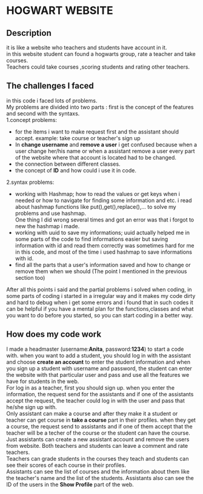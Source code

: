 # HOGWART WEBSITE

## Description

it is like a website who teachers and students have account in it.   
in this website student can found a hogwarts group, rate a teacher and take courses.  
Teachers could take courses ,scoring students and rating other teachers.

## The challenges I faced
in this code i faced lots of problems.   
My problems are divided into two parts : first is the concept of the features and second with the syntaxs.  
1.concept problems:
* for the items i want to make request first and the assistant should accept. example: take course or teacher's sign up
* In **change username** and **remove a user** i get confused because when a user change her/his name or when a assistant remove a user every part of the website where that account is located had to be changed.
* the connection between different classes.
* the concept of **ID** and how could i use it in code.


2.syntax problems:
* working with Hashmap; how to read the values or get keys when i needed or how to navigate for finding some information and etc. i read about hashmap functions like put(),get(),replace(),... to solve my problems and use hashmap.  
One thing I did wrong several times and got an error was that i forgot to new the hashmap i made.
* working with uuid to save my informations; uuid actually helped me in some parts of the code to find informations easier but saving information with id and read them correctly was sometimes hard for me in this code, and most of the time i used hashmap to save informations with id.
* find all the parts that a user's information saved and how to change or remove them when we should (The point I mentioned in the previous section too)  

After all this points i said and the partial problems i solved when coding, in some parts of coding i started in a irregular way and it makes my code dirty and hard to debug when i get some errors and i found that in such codes it can be helpful if you have a mental plan for the functions,classes and what you want to do before you started, so you can start coding in a better way.

## How does my code work
I made a headmaster (username:**Anita**, password:**1234**) to start a code with.
when you want to add a student, you should log in with the assistant and choose **create an account** to enter the student information and when you sign up a student with username and password, the student can enter the website with that particular user and pass and use all the features we have for students in the web.  
For log in as a teacher, first you should sign up. when you enter the information, the request send for the assistants and if one of the assistants accept the request, the teacher could log in with the user and pass that he/she sign up with.  
Only assistant can make a course and after they make it a student or teacher can get course in **take a course** part in their profiles. when they get a course, the request send to assistants and if one of them accept that the teacher will be a techer of the course or the student can have the course.
Just assistants can create a new assistant account and remove the users from website.
Both teachers and students can leave a comment and rate teachers.   
Teachers can grade students in the courses they teach and students can see their scores of each course in their profiles.  
Assistants can see the list of courses and the information about them like the teacher's name and the list of the students.
Assistants also can see the ID of the users in the **Show Profile** part of the web.
